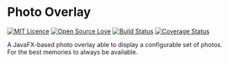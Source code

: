 # Photo Overlay

[![MIT Licence](https://badges.frapsoft.com/os/mit/mit.png?v=103)](https://opensource.org/licenses/mit-license.php)
[![Open Source Love](https://badges.frapsoft.com/os/v2/open-source.png?v=103)](https://github.com/ellerbrock/open-source-badges/)
[![Build Status](https://travis-ci.org/bcersows/photo-overlay.svg?branch=master)](https://travis-ci.org/bcersows/photo-importer.svg?branch=master)
[![Coverage Status](https://coveralls.io/repos/github/bcersows/photo-overlay/badge.svg?branch=master)](https://coveralls.io/github/bcersows/photo-overlay?branch=master)


A JavaFX-based photo overlay able to display a configurable set of photos. For the best memories to always be available.

